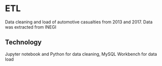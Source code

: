 # ETL

Data cleaning and load of automotive casualties from 2013 and 2017. Data was extracted from INEGI

## Technology
Jupyter notebook and Python for data cleaning, MySQL Workbench for data load
